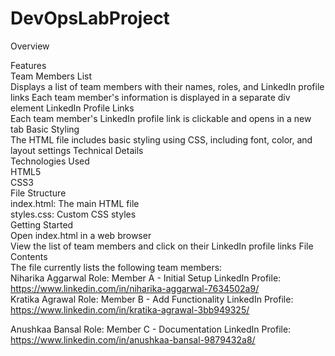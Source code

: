 # DevOpsLabProject

Overview<br/>

Features<br/>
Team Members List<br/>
Displays a list of team members with their names, roles, and LinkedIn profile links
Each team member's information is displayed in a separate div element
LinkedIn Profile Links<br/>
Each team member's LinkedIn profile link is clickable and opens in a new tab
Basic Styling<br/>
The HTML file includes basic styling using CSS, including font, color, and layout settings
Technical Details<br/>
Technologies Used<br/>
HTML5<br/>
CSS3<br/>
File Structure<br/>
index.html: The main HTML file<br/>
styles.css: Custom CSS styles
<br/>Getting Started<br/>
Open index.html in a web browser
<br/>View the list of team members and click on their LinkedIn profile links
File Contents
<br/>
The file currently lists the following team members:
<br/>
Niharika Aggarwal
Role: Member A - Initial Setup
LinkedIn Profile: https://www.linkedin.com/in/niharika-aggarwal-7634502a9/
<br/>
Kratika Agrawal
Role: Member B - Add Functionality
LinkedIn Profile: https://www.linkedin.com/in/kratika-agrawal-3bb949325/
<br/>

Anushkaa Bansal
Role: Member C - Documentation
LinkedIn Profile: https://www.linkedin.com/in/anushkaa-bansal-9879432a8/
